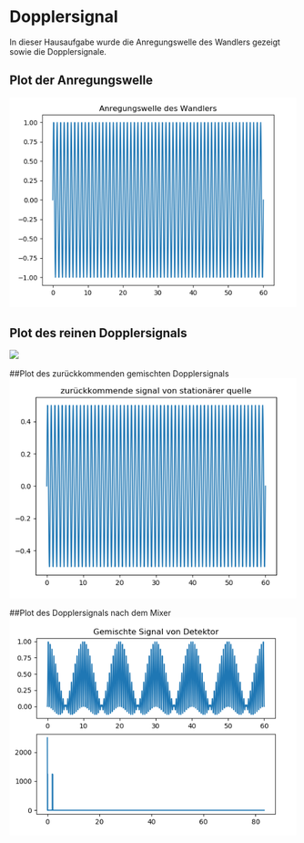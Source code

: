 # Dopplersignal
In dieser Hausaufgabe wurde die Anregungswelle des Wandlers gezeigt sowie die Dopplersignale.

## Plot der Anregungswelle
![](Bilder%20Dopplersignale/Anregungswelle%20des%20Wandlers.png)

## Plot des reinen Dopplersignals
![](Bilder%20Dopplersignale/zurückkommende%20signal%20von%20beweglicher%20quelle.png)

##Plot des zurückkommenden gemischten Dopplersignals
![](Bilder%20Dopplersignale/zurückkommende%20signal%20von%20stationärer%20quelle.png)

##Plot des Dopplersignals nach dem Mixer
![](Bilder%20Dopplersignale/MixedSignal%20vom%20Detektor.png)
